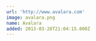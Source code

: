 ```yaml
---
url: 'http://www.avalara.com'
image: avalara.png
name: Avalara
added: 2013-03-28T21:04:15.000Z
---
```

